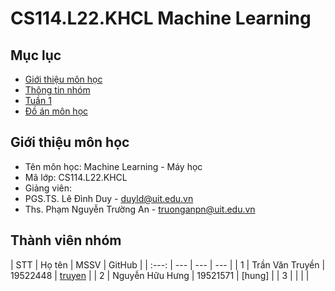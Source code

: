 # CS114.L22.KHCL Machine Learning

## Mục lục
* [ Giới thiệu môn học](#gioithieumonhoc)
* [ Thông tin nhóm](#thongtinnhom)
* [ Tuần 1](#tuan1)
* [ Đồ án môn học](#doan)

## Giới thiệu môn học
<a name="gioithieumonhoc"></a>
* Tên môn học: Machine Learning - Máy học
* Mã lớp: CS114.L22.KHCL
* Giảng viên:
*   PGS.TS. Lê Đình Duy - duyld@uit.edu.vn
*   Ths. Phạm Nguyễn Trường An - truonganpn@uit.edu.vn

## Thành viên nhóm
<a name="thanhvien"></a>
| STT | Họ tên | MSSV | GitHub |
| :---: | --- | --- | --- |
| 1 | Trần Văn Truyền | 19522448 | [truyen](https://github.com/truyenaaa123/CS114.L22.KHCL) |
| 2 | Nguyễn Hữu Hưng | 19521571 | [hung] |
| 3 |  |  |  |
